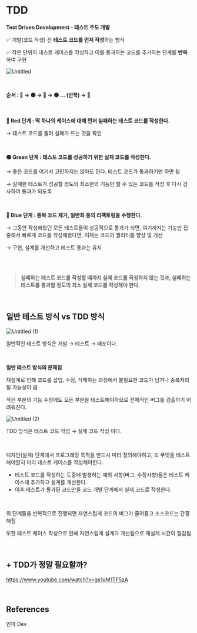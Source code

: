 # TDD

**Test Driven Development - 테스트 주도 개발**

✅ 개발(코드 작성) 전 **테스트 코드를 먼저 작성**하는 방식

✅ 작은 단위의 테스트 케이스를 작성하고 이를 통과하는 코드를 추가하는 단계를 **반복**하여 구현

![Untitled](https://github.com/snghyun331/study-cs/assets/108854903/14b2d646-944b-494d-aeec-89971a18e575)

<br/>

**순서 : 🔴 → 🟢 → 🔴 → 🟢 … (반복) → 🔵**

<br/>

**🔴 Red 단계 : 딱 하나의 케이스에 대해 먼저 실패하는 테스트 코드를 작성한다.**

→ 테스트 코드를 돌려 실패가 뜨는 것을 확인

<br/>

**🟢 Green 단계 : 테스트 코드를 성공하기 위한 실제 코드를 작성한다.**

→ 좋은 코드를 여기서 고민하지는 않아도 된다. 테스트 코드가 통과하기만 하면 됨

→ 실패한 테스트가 성공할 정도의 최소한의 기능만 할 수 있는 코드를 작성 후 다시 검사하여 통과가 되도록

<br/>

**🔵 Blue 단계 : 중복 코드 제거, 일반화 등의 리팩토링을 수행한다.**

→ 그동안 작성해왔던 모든 테스트들이 성공적으로 통과가 되면, 여기까지는 기능만 집중해서 빠르게 코드를 작성해왔다면, 이제는 코드의 퀄리티를 향상 및 개선

→ 구현, 설계를 개선하고 테스트 통과는 유지

<br/>
<br/>

> **실패하는 테스트 코드를 작성할 때까지 실제 코드를 작성하지 않는 것과, 실패하는 테스트를 통과할 정도의 최소 실제 코드를 작성해야 한다.**
> 

<br/>

## 일반 테스트 방식 vs TDD 방식

![Untitled (1)](https://github.com/snghyun331/study-cs/assets/108854903/52d2ed7a-3a10-4f2d-a862-3055380ef756)


일반적인 테스트 방식은 개발 → 테스트 → 배포이다.

<br/>

**일반 테스트 방식의 문제점**

재설계로 인해 코드를 삽입, 수정, 삭제하는 과정에서 불필요한 코드가 남거나 중복처리 될 가능성이 큼

작은 부분의 기능 수정에도 모든 부분을 테스트해야하므로 전체적인 버그를 검출하기 어려워진다.

![Untitled (2)](https://github.com/snghyun331/study-cs/assets/108854903/62871dc3-881d-4cb8-bd73-eefbfb78cac0)


TDD 방식은 테스트 코드 작성 → 실제 코드 작성 이다.

<br/>

디자인(설계) 단계에서 프로그래밍 목적을 반드시 미리 정의해야하고, 또 무엇을 테스트해야할지 미리 테스트 케이스를 작성해야한다.

- 테스트 코드를 작성하는 도중에 발생하는 예외 사항(버그, 수정사항)들은 테스트 케이스에 추가하고 설계를 개선한다.
- 이후 테스트가 통과된 코드만을 코드 개발 단계에서 실제 코드로 작성한다.

<br/>

위 단계들을 반복적으로 진행되면 자연스럽게 코드의 버그가 줄어들고 소스코드는 간결해짐

또한 테스트 케이스 작성으로 인해 자연스럽게 설계가 개선됨으로 재설계 시간이 절감됨

<br/>

## + TDD가 정말 필요할까?

https://www.youtube.com/watch?v=gs1qM1TF5zA

<br/>

## References

인파 Dev
